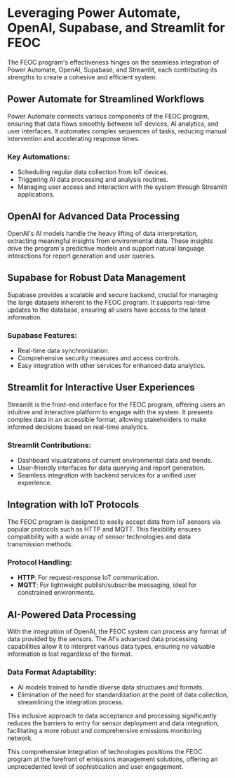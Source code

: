 # Leveraging Power Automate, OpenAI, Supabase, and Streamlit for FEOC

The FEOC program's effectiveness hinges on the seamless integration of Power Automate, OpenAI, Supabase, and Streamlit, each contributing its strengths to create a cohesive and efficient system.

## Power Automate for Streamlined Workflows
Power Automate connects various components of the FEOC program, ensuring that data flows smoothly between IoT devices, AI analytics, and user interfaces. It automates complex sequences of tasks, reducing manual intervention and accelerating response times.

### Key Automations:
- Scheduling regular data collection from IoT devices.
- Triggering AI data processing and analysis routines.
- Managing user access and interaction with the system through Streamlit applications.

## OpenAI for Advanced Data Processing
OpenAI's AI models handle the heavy lifting of data interpretation, extracting meaningful insights from environmental data. These insights drive the program's predictive models and support natural language interactions for report generation and user queries.

## Supabase for Robust Data Management
Supabase provides a scalable and secure backend, crucial for managing the large datasets inherent to the FEOC program. It supports real-time updates to the database, ensuring all users have access to the latest information.

### Supabase Features:
- Real-time data synchronization.
- Comprehensive security measures and access controls.
- Easy integration with other services for enhanced data analytics.

## Streamlit for Interactive User Experiences
Streamlit is the front-end interface for the FEOC program, offering users an intuitive and interactive platform to engage with the system. It presents complex data in an accessible format, allowing stakeholders to make informed decisions based on real-time analytics.

### Streamlit Contributions:
- Dashboard visualizations of current environmental data and trends.
- User-friendly interfaces for data querying and report generation.
- Seamless integration with backend services for a unified user experience.

## Integration with IoT Protocols
The FEOC program is designed to easily accept data from IoT sensors via popular protocols such as HTTP and MQTT. This flexibility ensures compatibility with a wide array of sensor technologies and data transmission methods.

### Protocol Handling:
- **HTTP**: For request-response IoT communication.
- **MQTT**: For lightweight publish/subscribe messaging, ideal for constrained environments.

## AI-Powered Data Processing
With the integration of OpenAI, the FEOC system can process any format of data provided by the sensors. The AI's advanced data processing capabilities allow it to interpret various data types, ensuring no valuable information is lost regardless of the format.

### Data Format Adaptability:
- AI models trained to handle diverse data structures and formats.
- Elimination of the need for standardization at the point of data collection, streamlining the integration process.

This inclusive approach to data acceptance and processing significantly reduces the barriers to entry for sensor deployment and data integration, facilitating a more robust and comprehensive emissions monitoring network.

This comprehensive integration of technologies positions the FEOC program at the forefront of emissions management solutions, offering an unprecedented level of sophistication and user engagement.
